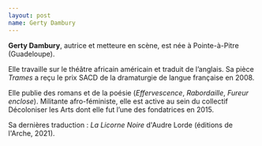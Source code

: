 ```yaml
---
layout: post
name: Gerty Dambury
---
```

**Gerty Dambury**, autrice et metteure en scène, est née à Pointe-à-Pitre (Guadeloupe). 

Elle travaille sur le théâtre africain américain et traduit de l’anglais. Sa pièce *Trames* a reçu le prix SACD de la dramaturgie de langue française en 2008. 

Elle publie des romans et de la poésie (*Effervescence*, *Rabordaille*, *Fureur enclose*). Militante afro-féministe, elle est active au sein du collectif Décoloniser les Arts dont elle fut l’une des fondatrices en 2015. 

Sa dernières traduction : *La Licorne Noire* d'Audre Lorde (éditions de l'Arche, 2021).